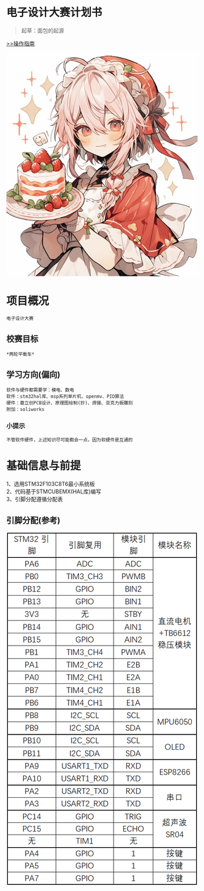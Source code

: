 # 电子设计大赛计划书

> 起草：面包的起源

[>>操作指南](guide)

![logo](_media/logo.jpg)

# 项目概况

    电子设计大赛

## 校赛目标

    *两轮平衡车*

## 学习方向(偏向)

    软件与硬件都需要学：模电、数电  
    软件：stm32hal库、msp系列单片机、openmv、PID算法
    硬件：嘉立创PCB设计、原理图绘制(抄)、焊接、亚克力板雕刻
    附加：soliworks  

### 小提示

    不管软件硬件，上述知识尽可能都会一点，因为软硬件是互通的


# 基础信息与前提

1、选用STM32F103C8T6最小系统板  
2、代码基于STMCUBEMX(HAL库)编写  
3、引脚分配遵循分配表  

## 引脚分配(参考)

![pin](_media/pin.jpg)


